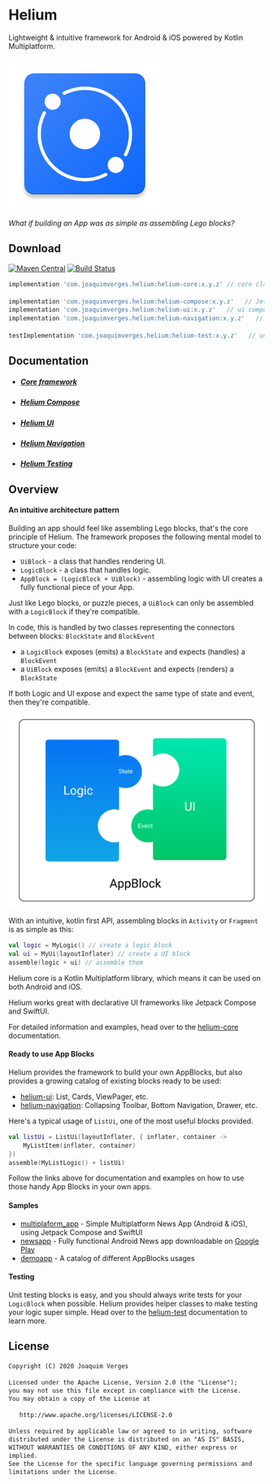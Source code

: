 # Helium

Lightweight & intuitive framework for Android & iOS powered by Kotlin Multiplatform.

<img src="docs/images/ic_launcher.png" width="300">

*What if building an App was as simple as assembling Lego blocks?*

## Download

[![Maven Central](https://img.shields.io/maven-central/v/com.joaquimverges.helium/helium-core.svg?label=Maven%20Central)](https://search.maven.org/search?q=g:com.joaquimverges.helium) [![Build Status](https://app.bitrise.io/app/9b5a174b9921d71f/status.svg?token=OXeY3aZX53ttCYvqZjEjqw&branch=master)](https://app.bitrise.io/app/9b5a174b9921d71f)
```groovy
implementation 'com.joaquimverges.helium:helium-core:x.y.z' // core classes (multi platform)

implementation 'com.joaquimverges.helium:helium-compose:x.y.z'   // Jetpack Compose integration (Android)
implementation 'com.joaquimverges.helium:helium-ui:x.y.z'   // ui components (Android)
implementation 'com.joaquimverges.helium:helium-navigation:x.y.z'   // navigation components (Android)

testImplementation 'com.joaquimverges.helium:helium-test:x.y.z'   // unit test helper classes (Android)
```

## Documentation

- ##### [Core framework](/helium-core)
- ##### [Helium Compose](/helium-compose)
- ##### [Helium UI](/helium-ui)
- ##### [Helium Navigation](/helium-navigation)
- ##### [Helium Testing](/helium-test)

## Overview

#### An intuitive architecture pattern

Building an app should feel like assembling Lego blocks, that's the core principle of Helium. The framework proposes the following mental model to structure your code:

- `UiBlock` - a class that handles rendering UI.
- `LogicBlock` - a class that handles logic.
- `AppBlock = (LogicBlock + UiBlock)` - assembling logic with UI creates a fully functional piece of your App.  

Just like Lego blocks, or puzzle pieces, a `UiBlock` can only be assembled with a `LogicBlock` if they're compatible.

In code, this is handled by two classes representing the connectors between blocks: `BlockState` and `BlockEvent`

- a `LogicBlock` exposes (emits) a `BlockState` and expects (handles) a `BlockEvent`
- a `UiBlock` exposes (emits) a `BlockEvent` and expects (renders) a `BlockState`

If both Logic and UI expose and expect the same type of state and event, then they're compatible.

<img src="docs/images/helium_arch_diagram.png" width="600">

With an intuitive, kotlin first API, assembling blocks in `Activity` or `Fragment` is as simple as this:

```kotlin
val logic = MyLogic() // create a logic block
val ui = MyUi(layoutInflater) // create a UI block
assemble(logic + ui) // assemble them
```

Helium core is a Kotlin Multiplatform library, which means it can be used on both Android and iOS.

Helium works great with declarative UI frameworks like Jetpack Compose and SwiftUI.

For detailed information and examples, head over to the [helium-core](/helium-core) documentation.

#### Ready to use App Blocks

Helium provides the framework to build your own AppBlocks, but also provides a growing catalog of existing blocks ready to be used:

- [helium-ui](/helium-ui): List, Cards, ViewPager, etc.
- [helium-navigation](/helium-navigation): Collapsing Toolbar, Bottom Navigation, Drawer, etc.  

Here's a typical usage of `ListUi`, one of the most useful blocks provided.

```kotlin
val listUi = ListUi(layoutInflater, { inflater, container ->
    MyListItem(inflater, container)
})
assemble(MyListLogic() + listUi)
```

Follow the links above for documentation and examples on how to use those handy App Blocks in your own apps.

#### Samples

- [multiplaform_app](/samples/multiplaform_app) - Simple Multiplatform News App (Android & iOS), using Jetpack Compose and SwiftUI
- [newsapp](/samples/newsapp) - Fully functional Android News app downloadable on [Google Play](https://play.google.com/store/apps/details?id=com.jv.news)
- [demoapp](/samples/demoapp) - A catalog of different AppBlocks usages

#### Testing

Unit testing blocks is easy, and you should always write tests for your `LogicBlock` when possible. Helium provides helper classes to make testing your logic super simple. Head over to the [helium-test](/helium-test) documentation to learn more.

## License

```
Copyright (C) 2020 Joaquim Verges

Licensed under the Apache License, Version 2.0 (the "License");
you may not use this file except in compliance with the License.
You may obtain a copy of the License at

   http://www.apache.org/licenses/LICENSE-2.0

Unless required by applicable law or agreed to in writing, software
distributed under the License is distributed on an "AS IS" BASIS,
WITHOUT WARRANTIES OR CONDITIONS OF ANY KIND, either express or implied.
See the License for the specific language governing permissions and
limitations under the License.
```
